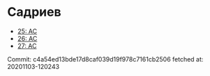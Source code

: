 # Садриев
- [25: AC](25.md)
- [26: AC](26.md)
- [27: AC](27.md)

Commit: c4a54ed13bde17d8caf039d19f978c7161cb2506
 fetched at: 20201103-120243

